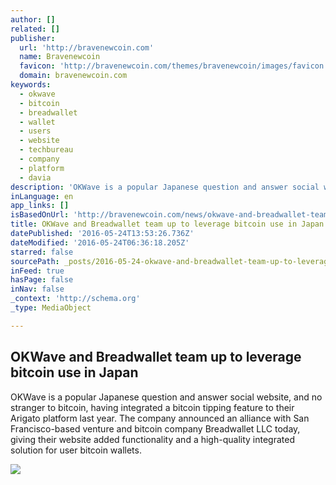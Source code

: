 ```yaml
---
author: []
related: []
publisher:
  url: 'http://bravenewcoin.com'
  name: Bravenewcoin
  favicon: 'http://bravenewcoin.com/themes/bravenewcoin/images/favicon.ico'
  domain: bravenewcoin.com
keywords:
  - okwave
  - bitcoin
  - breadwallet
  - wallet
  - users
  - website
  - techbureau
  - company
  - platform
  - davia
description: 'OKWave is a popular Japanese question and answer social website, and no stranger to bitcoin, having integrated a bitcoin tipping feature to their Arigato platform last year. The company announced an alliance with San Francisco-based venture and bitcoin company Breadwallet LLC today, giving their website added functionality and a high-quality integrated solution for user bitcoin wallets.'
inLanguage: en
app_links: []
isBasedOnUrl: 'http://bravenewcoin.com/news/okwave-and-breadwallet-team-up-to-leverage-bitcoin-use-in-japan/'
title: OKWave and Breadwallet team up to leverage bitcoin use in Japan
datePublished: '2016-05-24T13:53:26.736Z'
dateModified: '2016-05-24T06:36:18.205Z'
starred: false
sourcePath: _posts/2016-05-24-okwave-and-breadwallet-team-up-to-leverage-bitcoin-use-in-ja.md
inFeed: true
hasPage: false
inNav: false
_context: 'http://schema.org'
_type: MediaObject

---
```

<article style=""><h1>OKWave and Breadwallet team up to leverage bitcoin use in Japan</h1><p>OKWave is a popular Japanese question and answer social website, and no stranger to bitcoin, having integrated a bitcoin tipping feature to their Arigato platform last year. The company announced an alliance with San Francisco-based venture and bitcoin company Breadwallet LLC today, giving their website added functionality and a high-quality integrated solution for user bitcoin wallets.</p><img src="http://bravenewcoin.com/assets/Uploads/_resampled/CroppedImage400400-Breadwallet-cover.png" /></article>